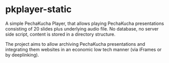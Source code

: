 # pkplayer-static
A simple PechaKucha Player, that allows playing PechaKucha presentations consisting of 20 slides plus underlying audio file. No database, no server side script, content is stored in a directory structure.

The project aims to allow archiving PechaKucha presentations and integrating them websites in an economic low tech manner (via iFrames or by deeplinking).
